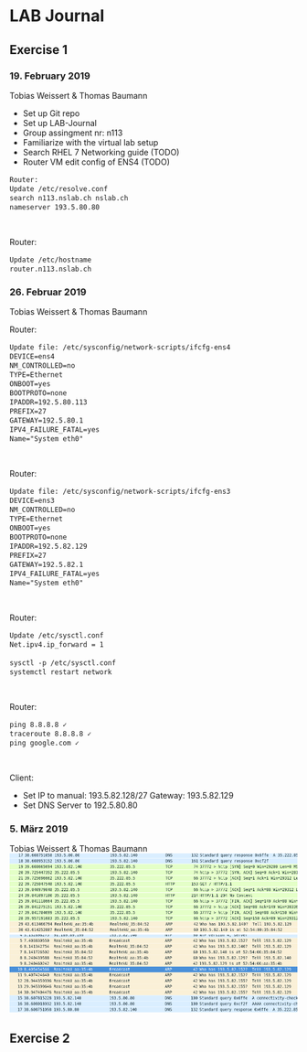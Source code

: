 # LAB Journal
## Exercise 1
### 19. February 2019
Tobias Weissert & Thomas Baumann 
- Set up Git repo
- Set up LAB-Journal
- Group assingment nr: n113
- Familiarize with the virtual lab setup
- Search RHEL 7 Networking guide (TODO) 
- Router VM edit config of ENS4 (TODO)

```
Router:
Update /etc/resolve.conf
search n113.nslab.ch nslab.ch
nameserver 193.5.80.80
```
<br/>

Router:
```
Update /etc/hostname
router.n113.nslab.ch
```

### 26. Februar 2019
Tobias Weissert & Thomas Baumann<br/>

Router:
```
Update file: /etc/sysconfig/network-scripts/ifcfg-ens4
DEVICE=ens4
NM_CONTROLLED=no
TYPE=Ethernet
ONBOOT=yes
BOOTPROTO=none
IPADDR=192.5.80.113
PREFIX=27
GATEWAY=192.5.80.1
IPV4_FAILURE_FATAL=yes
Name="System eth0"
```
<br/>

Router:
```
Update file: /etc/sysconfig/network-scripts/ifcfg-ens3
DEVICE=ens3
NM_CONTROLLED=no
TYPE=Ethernet
ONBOOT=yes
BOOTPROTO=none
IPADDR=192.5.82.129
PREFIX=27
GATEWAY=192.5.82.1
IPV4_FAILURE_FATAL=yes
Name="System eth0"
```
<br/>

Router:
```
Update /etc/sysctl.conf
Net.ipv4.ip_forward = 1

sysctl -p /etc/sysctl.conf
systemctl restart network
```
<br/>

Router:
```
ping 8.8.8.8 ✓
traceroute 8.8.8.8 ✓
ping google.com ✓
```
<br/>

Client:
- Set IP to manual: 193.5.82.128/27 Gateway: 193.5.82.129
- Set DNS Server to 192.5.80.80

### 5. März 2019
Tobias Weissert & Thomas Baumann
![Capture networkmonitor](./NetworkMonitorScreenshot.png)
![ARP Capture](./arpScreenshot.png)

## Exercise 2
